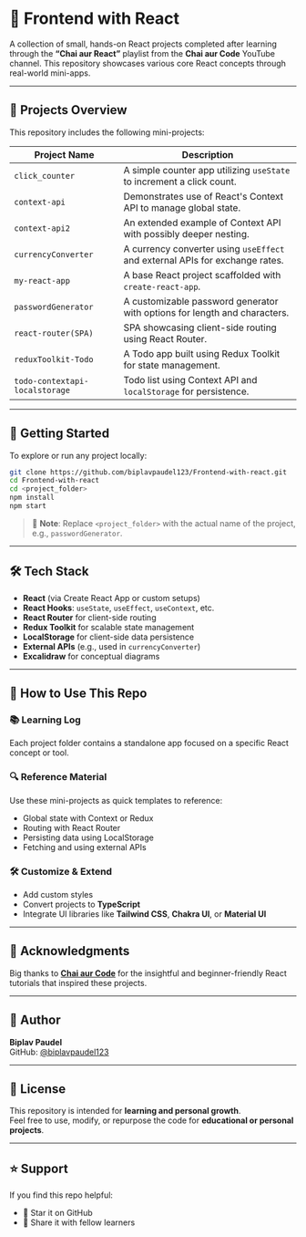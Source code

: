 # 🧩 Frontend with React

A collection of small, hands-on React projects completed after learning through the **“Chai aur React”** playlist from the **Chai aur Code** YouTube channel. This repository showcases various core React concepts through real-world mini-apps.

---

## 📁 Projects Overview

This repository includes the following mini-projects:

| Project Name                    | Description                                                                 |
|---------------------------------|-----------------------------------------------------------------------------|
| `click_counter`                | A simple counter app utilizing `useState` to increment a click count.      |
| `context-api`                  | Demonstrates use of React's Context API to manage global state.            |
| `context-api2`                 | An extended example of Context API with possibly deeper nesting.           |
| `currencyConverter`            | A currency converter using `useEffect` and external APIs for exchange rates.|
| `my-react-app`                 | A base React project scaffolded with `create-react-app`.                   |
| `passwordGenerator`           | A customizable password generator with options for length and characters.  |
| `react-router(SPA)`            | SPA showcasing client-side routing using React Router.                     |
| `reduxToolkit-Todo`           | A Todo app built using Redux Toolkit for state management.                 |
| `todo-contextapi-localstorage`| Todo list using Context API and `localStorage` for persistence.            |


---

## 🚀 Getting Started

To explore or run any project locally:

```bash
git clone https://github.com/biplavpaudel123/Frontend-with-react.git
cd Frontend-with-react
cd <project_folder>
npm install
npm start
```

> 🔁 **Note**: Replace `<project_folder>` with the actual name of the project, e.g., `passwordGenerator`.

---

## 🛠 Tech Stack

- **React** (via Create React App or custom setups)
- **React Hooks**: `useState`, `useEffect`, `useContext`, etc.
- **React Router** for client-side routing
- **Redux Toolkit** for scalable state management
- **LocalStorage** for client-side data persistence
- **External APIs** (e.g., used in `currencyConverter`)
- **Excalidraw** for conceptual diagrams

---

## 🧠 How to Use This Repo

### 📚 Learning Log
Each project folder contains a standalone app focused on a specific React concept or tool.

### 🔍 Reference Material
Use these mini-projects as quick templates to reference:
- Global state with Context or Redux
- Routing with React Router
- Persisting data using LocalStorage
- Fetching and using external APIs

### 🛠️ Customize & Extend
- Add custom styles
- Convert projects to **TypeScript**
- Integrate UI libraries like **Tailwind CSS**, **Chakra UI**, or **Material UI**

---

## 🙌 Acknowledgments

Big thanks to [**Chai aur Code**](https://www.youtube.com/@chaiaurcode) for the insightful and beginner-friendly React tutorials that inspired these projects.

---

## 👤 Author

**Biplav Paudel**  
GitHub: [@biplavpaudel123](https://github.com/biplavpaudel123)

---

## 📄 License

This repository is intended for **learning and personal growth**.  
Feel free to use, modify, or repurpose the code for **educational or personal projects**.

---

## ⭐ Support

If you find this repo helpful:
- 🌟 Star it on GitHub
- 🔁 Share it with fellow learners


